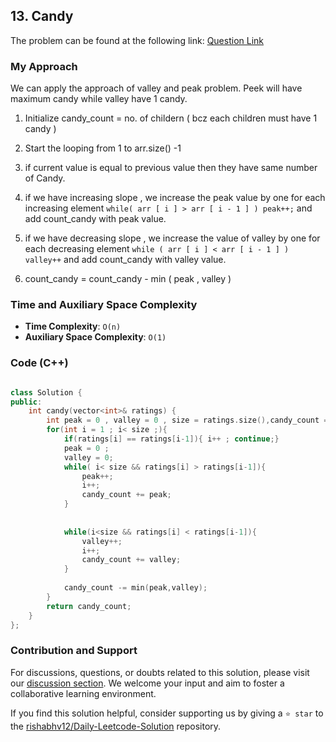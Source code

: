## 13. Candy

The problem can be found at the following link: [Question Link](https://leetcode.com/problems/candy/)


### My Approach

We can apply the approach of valley and peak problem. Peek will have maximum candy while valley have 1 candy.

1. Initialize candy_count = no. of childern ( bcz each children must have 1 candy )

2. Start the looping from 1 to arr.size() -1

3.  if current value is equal to previous value then they have same number of Candy.

4. if we have increasing slope , we increase the peak value by one for each increasing element
`while( arr [ i ] > arr [ i - 1 ] ) peak++;` and add count_candy with peak value.

5. if we have decreasing slope , we increase the value of valley by one for each decreasing element
`while ( arr [ i ] < arr [ i - 1 ] ) valley++` and add count_candy with valley value.

6. count_candy = count_candy - min ( peak , valley )


### Time and Auxiliary Space Complexity

- **Time Complexity**: `O(n)` 
- **Auxiliary Space Complexity**: `O(1)`


### Code (C++)

```cpp

class Solution {
public:
    int candy(vector<int>& ratings) {
        int peak = 0 , valley = 0 , size = ratings.size(),candy_count = size ;
        for(int i = 1 ; i< size ;){
            if(ratings[i] == ratings[i-1]){ i++ ; continue;}
            peak = 0 ;
            valley = 0;
            while( i< size && ratings[i] > ratings[i-1]){
                peak++;
                i++;
                candy_count += peak;
            }
               
            
            while(i<size && ratings[i] < ratings[i-1]){
                valley++;
                i++;
                candy_count += valley;
            }
               
            candy_count -= min(peak,valley);
        }
        return candy_count;
    }
};

```

### Contribution and Support

For discussions, questions, or doubts related to this solution, please visit our [discussion section](https://leetcode.com/discuss/general-discussion). We welcome your input and aim to foster a collaborative learning environment.

If you find this solution helpful, consider supporting us by giving a `⭐ star` to the [rishabhv12/Daily-Leetcode-Solution](https://github.com/rishabhv12/Daily-Leetcode-Solution) repository.